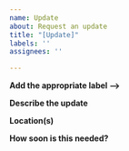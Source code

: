 ```yaml
---
name: Update
about: Request an update
title: "[Update]"
labels: ''
assignees: ''

---
```

**Add the appropriate label -->**

**Describe the update**


**Location(s)**
<!-- List which URLs the bug can be seen on -->

**How soon is this needed?**
